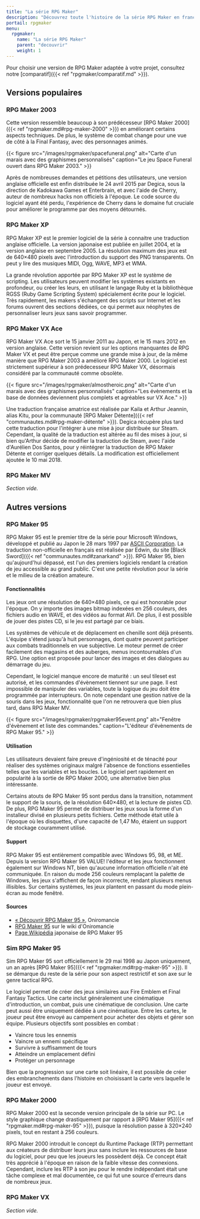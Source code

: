 ```yaml
---
title: "La série RPG Maker"
description: "Découvrez toute l'histoire de la série RPG Maker en français. Retracez l'historique de toutes les versions, de RPG Maker 95 à RPG Maker MV, avec leurs fonctionnalités et leur réception dans la communauté."
portail: rpgmaker
menu:
  rpgmaker:
    name: "La série RPG Maker"
    parent: "decouvrir"
    weight: 1
---
```


Pour choisir une version de RPG Maker adaptée à votre projet, consultez notre [comparatif]({{< ref "rpgmaker/comparatif.md" >}}).

## Versions populaires

### RPG Maker 2003

Cette version ressemble beaucoup à son prédécesseur [RPG Maker 2000]({{< ref "rpgmaker.md#rpg-maker-2000" >}}) en améliorant certains aspects techniques. De plus, le système de combat change pour une vue de côté à la Final Fantasy, avec des personnages animés.

{{< figure src="/images/rpgmaker/spacefuneral.png" alt="Carte d'un marais avec des graphismes personnalisés" caption="Le jeu Space Funeral ouvert dans RPG Maker 2003." >}}

Après de nombreuses demandes et pétitions des utilisateurs, une version anglaise officielle est enfin distribuée le 24 avril 2015 par Degica, sous la direction de Kadokawa Games et Enterbrain, et avec l'aide de Cherry, auteur de nombreux hacks non officiels à l'époque. Le code source du logiciel ayant été perdu, l'expérience de Cherry dans le domaine fut cruciale pour améliorer le programme par des moyens détournés.

### RPG Maker XP

RPG Maker XP est le premier logiciel de la série à connaitre une traduction anglaise officielle. La version japonaise est publiée en juillet 2004, et la version anglaise en septembre 2005. La résolution maximum des jeux est de 640×480 pixels avec l'introduction du support des PNG transparents. On peut y lire des musiques MIDI, Ogg, WAVE, MP3 et WMA.

La grande révolution apportée par RPG Maker XP est le système de scripting. Les utilisateurs peuvent modifier les systèmes existants en profondeur, ou créer les leurs, en utilisant le langage Ruby et la bibliothèque RGSS (Ruby Game Scripting System) spécialement écrite pour le logiciel. Très rapidement, les makers s'échangent des scripts sur Internet et les forums ouvrent des sections dédiées, ce qui permet aux néophytes de personnaliser leurs jeux sans savoir programmer.

### RPG Maker VX Ace

RPG Maker VX Ace sort le 15 janvier 2011 au Japon, et le 15 mars 2012 en version anglaise. Cette version revient sur les options manquantes de RPG Maker VX et peut être perçue comme une grande mise à jour, de la même manière que RPG Maker 2003 a amélioré RPG Maker 2000. Le logiciel est strictement supérieur à son prédecesseur RPG Maker VX, désormais considéré par la communauté comme obsolète.

{{< figure src="/images/rpgmaker/almostheroic.png" alt="Carte d'un marais avec des graphismes personnalisés" caption="Les évènements et la base de données deviennent plus complets et agréables sur VX Ace." >}}

Une traduction française amatrice est réalisée par Kaila et Arthur Jeannin, alias Kitu, pour la communauté [RPG Maker Détente]({{< ref "communautes.md#rpg-maker-détente" >}}). Degica récupère plus tard cette traduction pour l'intégrer à une mise à jour distribuée sur Steam. Cependant, la qualité de la traduction est altérée au fil des mises à jour, si bien qu'Arthur décide de modifier la traduction de Steam, avec l'aide d'Aurélien Dos Santos, pour y réintégrer la traduction de RPG Maker Détente et corriger quelques détails. La modification est officiellement ajoutée le 10 mai 2018.

### RPG Maker MV

*Section vide.*

## Autres versions

### RPG Maker 95

RPG Maker 95 est le premier titre de la série pour Microsoft Windows, développé et publié au Japon le 28 mars 1997 par [ASCII Corporation](https://fr.wikipedia.org/wiki/ASCII_(entreprise)). La traduction non-officielle en français est réalisée par Edwin, du site [Black Sword]({{< ref "communautes.md#zanarkand" >}}). RPG Maker 95, bien qu'aujourd'hui dépassé, est l'un des premiers logiciels rendant la création de jeu accessible au grand public. C'est une petite révolution pour la série et le milieu de la création amateure.

#### Fonctionnalités

Les jeux ont une résolution de 640×480 pixels, ce qui est honorable pour l'époque. On y importe des images bitmap indexées en 256 couleurs, des fichiers audio en WAVE, et des vidéos au format AVI. De plus, il est possible de jouer des pistes CD, si le jeu est partagé par ce biais.

Les systèmes de véhicule et de déplacement en chenille sont déjà présents. L'équipe s'étend jusqu'à huit personnages, dont quatre peuvent participer aux combats traditionnels en vue subjective. Le moteur permet de créer facilement des magasins et des auberges, menus incontournables d'un RPG. Une option est proposée pour lancer des images et des dialogues au démarrage du jeu.

Cependant, le logiciel manque encore de maturité : un seul tileset est autorisé, et les commandes d'évènement tiennent sur une page. Il est impossible de manipuler des variables, toute la logique du jeu doit être programmée par interrupteurs. On note cependant une gestion native de la souris dans les jeux, fonctionnalité que l'on ne retrouvera que bien plus tard, dans RPG Maker MV.

{{< figure src="/images/rpgmaker/rpgmaker95event.png" alt="Fenêtre d'évènement et liste des commandes." caption="L'éditeur d'évènements de RPG Maker 95." >}}

#### Utilisation

Les utilisateurs devaient faire preuve d'ingéniosité et de ténacité pour réaliser des systèmes originaux malgré l'absence de fonctions essentielles telles que les variables et les boucles. Le logiciel pert rapidement en popularité à la sortie de RPG Maker 2000, une alternative bien plus intéressante.

Certains atouts de RPG Maker 95 sont perdus dans la transition, notamment le support de la souris, de la résolution 640×480, et la lecture de pistes CD. De plus, RPG Maker 95 permet de distribuer les jeux sous la forme d'un installeur divisé en plusieurs petits fichiers. Cette méthode était utile à l'époque où les disquettes, d'une capacité de 1,47 Mo, étaient un support de stockage couramment utilisé.

#### Support

RPG Maker 95 est entièrement compatible avec Windows 95, 98, et ME. Depuis la version RPG Maker 95 VALUE! l'éditeur et les jeux fonctionnent également sur Windows NT, bien qu'aucune information officielle n'ait été communiquée. En raison du mode 256 couleurs remplaçant la palette de Windows, les jeux s'affichent de façon incorrecte, rendant plusieurs menus illisibles. Sur certains systèmes, les jeux plantent en passant du mode plein-écran au mode fenêtré.

#### Sources

- [« Découvrir RPG Maker 95 »](http://www.rpg-maker.fr/decouvrir-logiciel-rm95.html), Oniromancie
- [RPG Maker 95](http://www.rpg-maker.fr/wiki-23-rpg-maker-95.html) sur le wiki d'Oniromancie
- [Page Wikipédia](https://ja.wikipedia.org/wiki/RPG%E3%83%84%E3%82%AF%E3%83%BC%E3%83%AB95) japonaise de RPG Maker 95

### Sim RPG Maker 95

Sim RPG Maker 95 sort officiellement le 29 mai 1998 au Japon uniquement, un an après [RPG Maker 95]({{< ref "rpgmaker.md#rpg-maker-95" >}}). Il se démarque du reste de la série pour son aspect restrictif et son axe sur le genre tactical RPG.

Le logiciel permet de créer des jeux similaires aux Fire Emblem et Final Fantasy Tactics. Une carte inclut généralement une cinématique d'introduction, un combat, puis une cinématique de conclusion. Une carte peut aussi être uniquement dédiée à une cinématique. Entre les cartes, le joueur peut être envoyé au campement pour acheter des objets et gérer son équipe. Plusieurs objectifs sont possibles en combat :

- Vaincre tous les ennemis
- Vaincre un ennemi spécifique
- Survivre à suffisamment de tours
- Atteindre un emplacement défini
- Protéger un personnage

Bien que la progression sur une carte soit linéaire, il est possible de créer des embranchements dans l'histoire en choisissant la carte vers laquelle le joueur est envoyé.

### RPG Maker 2000

RPG Maker 2000 est la seconde version principale de la série sur PC. Le style graphique change drastiquement par rapport à [RPG Maker 95]({{< ref "rpgmaker.md#rpg-maker-95" >}}), puisque la résolution passe à 320×240 pixels, tout en restant à 256 couleurs.

RPG Maker 2000 introduit le concept du Runtime Package (RTP) permettant aux créateurs de distribuer leurs jeux sans inclure les ressources de base du logiciel, pour peu que les joueurs les possèdent déjà. Ce concept était très apprécié à l'époque en raison de la faible vitesse des connexions. Cependant, inclure les RTP à son jeu pour le rendre indépendant était une tâche complexe et mal documentée, ce qui fut une source d'erreurs dans de nombreux jeux.

### RPG Maker VX

*Section vide.*
